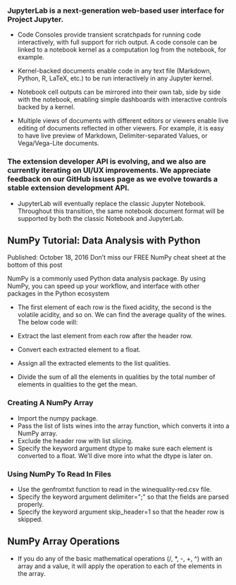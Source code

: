 ### JupyterLab is a next-generation web-based user interface for Project Jupyter.

- Code Consoles provide transient scratchpads for running code interactively, with full support for rich output. A code console can be linked to a notebook kernel as a computation log from the notebook, for example.

- Kernel-backed documents enable code in any text file (Markdown, Python, R, LaTeX, etc.) to be run interactively in any Jupyter kernel.

- Notebook cell outputs can be mirrored into their own tab, side by side with the notebook, enabling simple dashboards with interactive controls backed by a kernel.

- Multiple views of documents with different editors or viewers enable live editing of documents reflected in other viewers. For example, it is easy to have live preview of Markdown, Delimiter-separated Values, or Vega/Vega-Lite documents.

### The extension developer API is evolving, and we also are currently iterating on UI/UX improvements. We appreciate feedback on our GitHub issues page as we evolve towards a stable extension development API.

- JupyterLab will eventually replace the classic Jupyter Notebook. Throughout this transition, the same notebook document format will be supported by both the classic Notebook and JupyterLab.

## **NumPy** Tutorial: Data Analysis with Python

Published: October 18, 2016
Don’t miss our FREE NumPy cheat sheet at the bottom of this post

NumPy is a commonly used Python data analysis package. By using NumPy, you can speed up your workflow, and interface with other packages in the Python ecosystem

- The first element of each row is the fixed acidity, the second is the volatile acidity, and so on. We can find the average quality of the wines. The below code will:

- Extract the last element from each row after the header row.
- Convert each extracted element to a float.
- Assign all the extracted elements to the list qualities.
- Divide the sum of all the elements in qualities by the total number of elements in qualities to the get the mean.

### Creating A NumPy Array

- Import the numpy package.
- Pass the list of lists wines into the array function, which converts it into a NumPy array.
- Exclude the header row with list slicing.
- Specify the keyword argument dtype to make sure each element is converted to a float. We’ll dive more into what the dtype is later on.

### Using NumPy To Read In Files

- Use the genfromtxt function to read in the winequality-red.csv file.
- Specify the keyword argument delimiter=";" so that the fields are parsed properly.
- Specify the keyword argument skip_header=1 so that the header row is skipped.

## NumPy Array Operations

- If you do any of the basic mathematical operations (/, \*, -, +, ^) with an array and a value, it will apply the operation to each of the elements in the array.
